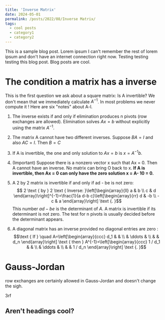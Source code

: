 ```yaml
---
title: 'Inverse Matrix'
date: 2024-05-01
permalink: /posts/2022/08/Inverse Matrix/
tags:
  - cool posts
  - category1
  - category2
---
```


This is a sample blog post. Lorem ipsum I can't remember the rest of lorem ipsum and don't have an internet connection right now. Testing testing testing this blog post. Blog posts are cool.



The condition a matrix has a inverse
======
This is the first question we ask about a square matrix: 
Is A invertible? We don't mean that we immediately calculate $A^{-1}$. In most problems we never compute it ! Here are six "notes" about A-l. 

1. The inverse exists if and only if elimination produces n pivots (row exchanges are allowed). Elimination solves $Ax = b$ without explicitly using the matrix $A^{-1}$. 

2. The matrix A cannot have two different inverses. Suppose $BA = I$ and also $AC= I$. Then $B = C$

3. If A is invertible, the one and only solution to $Ax = b$ is $x = A^{-1} b$.

4. (Important) Suppose there is a nonzero vector x such that Ax = 0. Then A cannot have an inverse. No matrix can bring O back to x. **If A is invertible, then Ax = 0 can only have the zero solution x = A- 10 = 0.**

5. A 2 by 2 matrix is invertible if and only if ad - be is not zero: $$
2 \text { by } 2 \text { Inverse: }\left[\begin{array}{ll}
a & b \\
c & d
\end{array}\right]^{-1}=\frac{1}{a d-b c}\left[\begin{array}{rr}
d & -b \\
-c & a
\end{array}\right] \text {. }$$
This number $ad - be$ is the determinant of $A$. A matrix is invertible if its determinant is not zero. The test for n pivots is usually decided before the determinant appears. 

6. A diagonal matrix has an inverse provided no diagonal entries are zero : $$\text { If } \quad A=\left[\begin{array}{ccc}
d_1 & & \\
& \ddots & \\
& & d_n
\end{array}\right] \text { then } A^{-1}=\left[\begin{array}{ccc}
1 / d_1 & & \\
& \ddots & \\
& & 1 / d_n
\end{array}\right] \text {. }$$



Gauss-Jordan
======
row exchanges are certainly allowed in Gauss-Jordan and doesn't change the sigh.

3rf




Aren't headings cool?
------